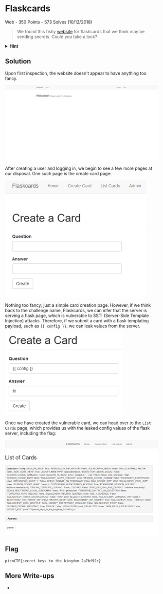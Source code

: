 # Flaskcards
Web - 350 Points - 573 Solves (10/12/2018)

> We found this fishy [website](http://2018shell1.picoctf.com:17012/) for flashcards that we think may be sending secrets. Could you take a look?

<details>
  <summary> <b>Hint</b> </summary>
  <ul>
    <li>Are there any common vulnerabilities with the backend of the website?</li>
    <li>Is there anywhere that filtering doesn't get applied?</li>
    <li>The database gets reverted every 2 hours so your session might end unexpectedly. Just make another user</li>
  </ul>
</details>

## Solution
Upon first inspection, the website doesn't appear to have anything too fancy.

![img1.png not found](images/img1.png)

After creating a user and logging in, we begin to see a few more pages at our disposal. One such page is the create card page:

![img2.png not found](images/img2.png)

Nothing too fancy; just a simple card creation page. However, if we think back to the challenge name, Flaskcards, we can infer that the server is serving a flask page, which is vulnerable to SSTI (Server-Side Template Injection) attacks. Therefore, if we submit a card with a flask templating payload, such as `{{ config }}`, we can leak values from the server.

![img3.png not found](images/img3.png)

Once we have created the vulnerable card, we can head over to the `List Cards` page, which provides us with the leaked config values of the flask server, including the flag:

![img4.png not found](images/img4.png)

## Flag
```
picoCTF{secret_keys_to_the_kingdom_2a7bf92c}
```

## More Write-ups
-

